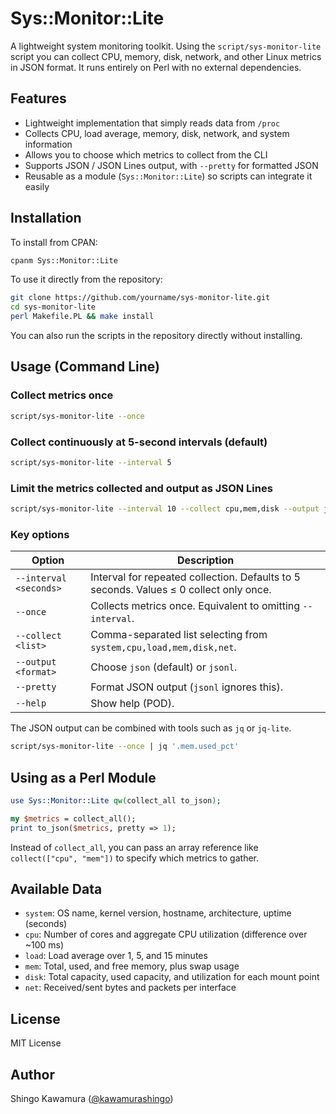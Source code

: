 # Sys::Monitor::Lite

A lightweight system monitoring toolkit. Using the `script/sys-monitor-lite` script you can collect CPU, memory, disk, network, and other Linux metrics in JSON format. It runs entirely on Perl with no external dependencies.

## Features

- Lightweight implementation that simply reads data from `/proc`
- Collects CPU, load average, memory, disk, network, and system information
- Allows you to choose which metrics to collect from the CLI
- Supports JSON / JSON Lines output, with `--pretty` for formatted JSON
- Reusable as a module (`Sys::Monitor::Lite`) so scripts can integrate it easily

## Installation

To install from CPAN:

```bash
cpanm Sys::Monitor::Lite
```

To use it directly from the repository:

```bash
git clone https://github.com/yourname/sys-monitor-lite.git
cd sys-monitor-lite
perl Makefile.PL && make install
```

You can also run the scripts in the repository directly without installing.

## Usage (Command Line)

### Collect metrics once

```bash
script/sys-monitor-lite --once
```

### Collect continuously at 5-second intervals (default)

```bash
script/sys-monitor-lite --interval 5
```

### Limit the metrics collected and output as JSON Lines

```bash
script/sys-monitor-lite --interval 10 --collect cpu,mem,disk --output jsonl
```

### Key options

| Option | Description |
| ----------- | ---- |
| `--interval <seconds>` | Interval for repeated collection. Defaults to 5 seconds. Values ≤ 0 collect only once. |
| `--once` | Collects metrics once. Equivalent to omitting `--interval`. |
| `--collect <list>` | Comma-separated list selecting from `system,cpu,load,mem,disk,net`. |
| `--output <format>` | Choose `json` (default) or `jsonl`. |
| `--pretty` | Format JSON output (`jsonl` ignores this). |
| `--help` | Show help (POD). |

The JSON output can be combined with tools such as `jq` or `jq-lite`.

```bash
script/sys-monitor-lite --once | jq '.mem.used_pct'
```

## Using as a Perl Module

```perl
use Sys::Monitor::Lite qw(collect_all to_json);

my $metrics = collect_all();
print to_json($metrics, pretty => 1);
```

Instead of `collect_all`, you can pass an array reference like `collect(["cpu", "mem"])` to specify which metrics to gather.

## Available Data

- `system`: OS name, kernel version, hostname, architecture, uptime (seconds)
- `cpu`: Number of cores and aggregate CPU utilization (difference over ~100 ms)
- `load`: Load average over 1, 5, and 15 minutes
- `mem`: Total, used, and free memory, plus swap usage
- `disk`: Total capacity, used capacity, and utilization for each mount point
- `net`: Received/sent bytes and packets per interface

## License

MIT License

## Author

Shingo Kawamura ([@kawamurashingo](https://github.com/kawamurashingo))
